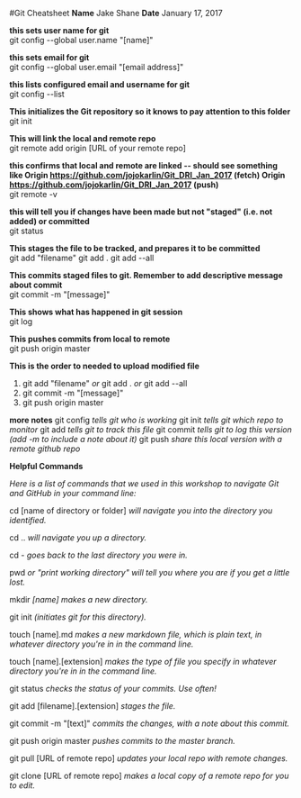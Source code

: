 #Git Cheatsheet
**Name** Jake Shane
**Date** January 17, 2017

**this sets user name for git**  
git config --global user.name "[name]"

**this sets email for git**  
git config --global user.email "[email address]"

**this lists configured email and username for git**  
git config --list

**This initializes the Git repository so it knows to pay attention to this folder**  
git init

**This will link the local and remote repo**  
git remote add origin [URL of your remote repo]

**this confirms that local and remote are linked -- should see something like Origin https://github.com/jojokarlin/Git_DRI_Jan_2017 (fetch)
Origin https://github.com/jojokarlin/Git_DRI_Jan_2017 (push)**  
git remote -v

**this will tell you if changes have been made but not "staged" (i.e. not added) or committed**  
git status

**This stages the file to be tracked, and prepares it to be committed**  
git add "filename" 
git add . 
git add --all

**This commits staged files to git. Remember to add descriptive message about commit**  
git commit -m "[message]"

**This shows what has happened in git session**  
git log

**This pushes commits from local to remote**  
git push origin master

**This is the order to needed to upload modified file**  
1. git add "filename" *or* git add . *or* git add --all  
2. git commit -m "[message]"  
3. git push origin master

**more notes**
git config *tells git who is working*
git init *tells git which repo to monitor*
git add *tells git to track this file*
git commit *tells git to log this version (add -m to include a note about it)*
git push *share this local version with a remote github repo*

**Helpful Commands**

*Here is a list of commands that we used in this workshop to navigate Git and GitHub in your command line:*

cd [name of directory or folder]  *will navigate you into the directory you identified.*

cd ..  *will navigate you up a directory.*

cd -  *goes back to the last directory you were in.*

pwd  *or "print working directory" will tell you where you are if you get a little lost.*

mkdir  *[name] makes a new directory.*

git init  *(initiates git for this directory).*

touch [name].md  *makes a new markdown file, which is plain text, in whatever directory you're in in the command line.*

touch [name].[extension]  *makes the type of file you specify in whatever directory you're in in the command line.*

git status  *checks the status of your commits. Use often!*

git add [filename].[extension]  *stages the file.*

git commit -m "[text]"  *commits the changes, with a note about this commit.*

git push origin master  *pushes commits to the master branch.*

git pull [URL of remote repo]  *updates your local repo with remote changes.*

git clone [URL of remote repo]  *makes a local copy of a remote repo for you to edit.*
